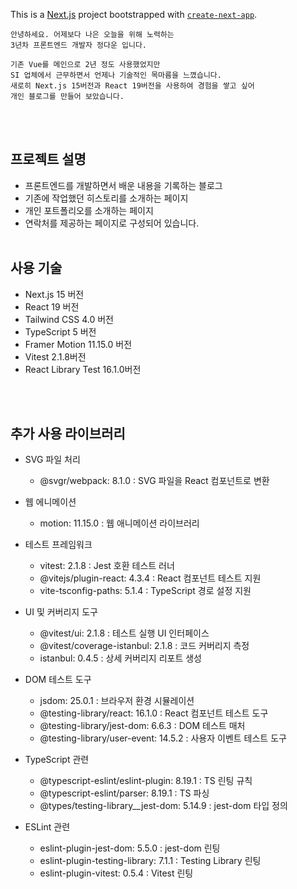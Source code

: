 This is a [Next.js](https://nextjs.org) project bootstrapped with [`create-next-app`](https://nextjs.org/docs/app/api-reference/cli/create-next-app).

```plaintext
안녕하세요. 어제보다 나은 오늘을 위해 노력하는 
3년차 프론트엔드 개발자 정다운 입니다.

기존 Vue를 메인으로 2년 정도 사용했었지만
SI 업체에서 근무하면서 언제나 기술적인 목마름을 느꼈습니다.
새로히 Next.js 15버전과 React 19버전을 사용하여 경험을 쌓고 싶어
개인 블로그를 만들어 보았습니다.
```
<br /><br />
## 프로젝트 설명

- 프론트엔드를 개발하면서 배운 내용을 기록하는 블로그
- 기존에 작업했던 히스토리를 소개하는 페이지
- 개인 포트폴리오를 소개하는 페이지
- 연락처를 제공하는 페이지로 구성되어 있습니다.
<br /><br />

## 사용 기술

- Next.js 15 버전
- React 19 버전
- Tailwind CSS 4.0 버전
- TypeScript 5 버전
- Framer Motion 11.15.0 버전
- Vitest 2.1.8버전
- React Library Test 16.1.0버전

<br /><br />

## 추가 사용 라이브러리

- SVG 파일 처리

  - @svgr/webpack: 8.1.0                    :  SVG 파일을 React 컴포넌트로 변환

- 웹 에니메이션

  - motion: 11.15.0                        :  웹 애니메이션 라이브러리

- 테스트 프레임워크

  - vitest: 2.1.8                           :  Jest 호환 테스트 러너
  - @vitejs/plugin-react: 4.3.4             :  React 컴포넌트 테스트 지원
  - vite-tsconfig-paths: 5.1.4              :  TypeScript 경로 설정 지원

- UI 및 커버리지 도구

  - @vitest/ui: 2.1.8                       :  테스트 실행 UI 인터페이스
  - @vitest/coverage-istanbul: 2.1.8        :  코드 커버리지 측정
  - istanbul: 0.4.5                         :  상세 커버리지 리포트 생성

- DOM 테스트 도구

  - jsdom: 25.0.1                           :  브라우저 환경 시뮬레이션
  - @testing-library/react: 16.1.0          :  React 컴포넌트 테스트 도구
  - @testing-library/jest-dom: 6.6.3        :  DOM 테스트 매처
  - @testing-library/user-event: 14.5.2     :  사용자 이벤트 테스트 도구

- TypeScript 관련

  - @typescript-eslint/eslint-plugin: 8.19.1 :  TS 린팅 규칙
  - @typescript-eslint/parser: 8.19.1       :  TS 파싱
  - @types/testing-library__jest-dom: 5.14.9 :  jest-dom 타입 정의

- ESLint 관련

  - eslint-plugin-jest-dom: 5.5.0           :  jest-dom 린팅
  - eslint-plugin-testing-library: 7.1.1    :  Testing Library 린팅
  - eslint-plugin-vitest: 0.5.4             :  Vitest 린팅

<br /><br />